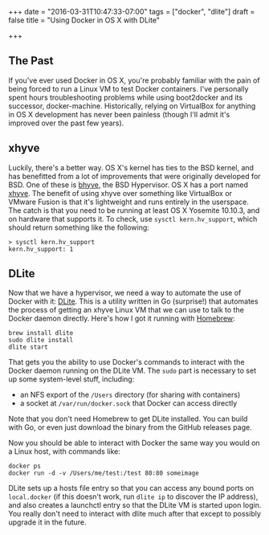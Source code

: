 +++
date = "2016-03-31T10:47:33-07:00"
tags = ["docker", "dlite"]
draft = false
title = "Using Docker in OS X with DLite"

+++

## The Past

If you've ever used Docker in OS X, you're probably familiar with the pain of
being forced to run a Linux VM to test Docker containers. I've personally spent
hours troubleshooting problems while using boot2docker and its successor,
docker-machine. Historically, relying on VirtualBox for anything in OS
X development has never been painless (though I'll admit it's improved over the
past few years).

## xhyve

Luckily, there's a better way. OS X's kernel has ties to the BSD kernel, and
has benefitted from a lot of improvements that were originally developed for
BSD. One of these is [bhyve](http://www.bhyve.org/), the BSD Hypervisor. OS
X has a port named [xhyve](http://xhyve.org). The benefit of using xhyve over
something like VirtualBox or VMware Fusion is that it's lightweight and runs
entirely in the userspace. The catch is that you need to be running at least OS
X Yosemite 10.10.3, and on hardware that supports it. To check, use `sysctl
kern.hv_support`, which should return something like the following:

```
> sysctl kern.hv_support
kern.hv_support: 1
```

## DLite

Now that we have a hypervisor, we need a way to automate the use of Docker with
it: [DLite](https://github.com/nlf/dlite). This is a utility written in Go
(surprise!) that automates the process of getting an xhyve Linux VM that we can
use to talk to the Docker daemon directly. Here's how I got it running with
[Homebrew](http://brew.sh):

```
brew install dlite
sudo dlite install
dlite start
```

That gets you the ability to use Docker's commands to interact with the Docker
daemon running on the DLite VM. The `sudo` part is necessary to set up some
system-level stuff, including:

- an NFS export of the `/Users` directory (for sharing with containers)
- a socket at `/var/run/docker.sock` that Docker can access directly

Note that you don't need Homebrew to get DLite installed. You can build with
Go, or even just download the binary from the GitHub releases page.

Now you should be able to interact with Docker the same way you would on
a Linux host, with commands like:

```
docker ps
docker run -d -v /Users/me/test:/test 80:80 someimage
```

DLite sets up a hosts file entry so that you can access any bound ports on
`local.docker` (if this doesn't work, run `dlite ip` to discover the IP
address), and also creates a launchctl entry so that the DLite VM is started
upon login. You really don't need to interact with dlite much after that except
to possibly upgrade it in the future.
